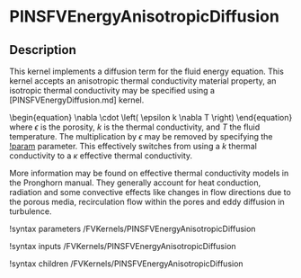 # PINSFVEnergyAnisotropicDiffusion

## Description

This kernel implements a diffusion term for the fluid energy equation.
This kernel accepts an anisotropic thermal conductivity material property, an isotropic thermal conductivity may be
specified using a [PINSFVEnergyDiffusion.md] kernel.

\begin{equation}
\nabla \cdot \left( \epsilon k \nabla T \right)
\end{equation}
where $\epsilon$ is the porosity, $k$ is the thermal conductivity, and $T$ the fluid temperature. The
multiplication by $\epsilon$ may be removed by specifying the
[!param](/FVKernels/PINSFVEnergyAnisotropicDiffusion/effective_diffusivity) parameter. This effectively
switches from using a $k$ thermal conductivity to a $\kappa$ effective thermal conductivity.

More information may be found on effective thermal conductivity models in the Pronghorn manual. They
generally account for heat conduction, radiation and some convective effects like changes in flow directions
due to the porous media, recirculation flow within the pores and eddy diffusion in turbulence.

!syntax parameters /FVKernels/PINSFVEnergyAnisotropicDiffusion

!syntax inputs /FVKernels/PINSFVEnergyAnisotropicDiffusion

!syntax children /FVKernels/PINSFVEnergyAnisotropicDiffusion
